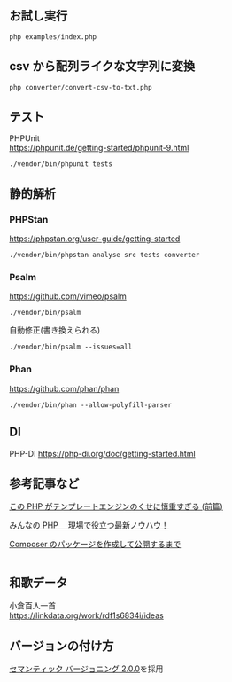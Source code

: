 <!-- @format -->

## お試し実行

```
php examples/index.php
```

## csv から配列ライクな文字列に変換

```
php converter/convert-csv-to-txt.php
```

## テスト

PHPUnit  
https://phpunit.de/getting-started/phpunit-9.html

```
./vendor/bin/phpunit tests
```

## 静的解析

### PHPStan

https://phpstan.org/user-guide/getting-started

```
./vendor/bin/phpstan analyse src tests converter
```

### Psalm

https://github.com/vimeo/psalm

```
./vendor/bin/psalm
```

自動修正(書き換えられる)

```
./vendor/bin/psalm --issues=all
```

### Phan

https://github.com/phan/phan

```
./vendor/bin/phan --allow-polyfill-parser
```

## DI

PHP-DI
https://php-di.org/doc/getting-started.html

## 参考記事など

[この PHP がテンプレートエンジンのくせに慎重すぎる (前篇)](https://qiita.com/tadsan/items/bf61520eb2d455e0e8b4)

[みんなの PHP 　現場で役立つ最新ノウハウ！](https://www.amazon.co.jp/dp/B08238P624/ref=dp-kindle-redirect?_encoding=UTF8&btkr=1)

[Composer のパッケージを作成して公開するまで](https://tech.innovator.jp.net/entry/2018/12/03/184847)

```

```

## 和歌データ

小倉百人一首  
https://linkdata.org/work/rdf1s6834i/ideas

## バージョンの付け方

[セマンティック バージョニング 2.0.0](https://semver.org/lang/ja/)を採用
